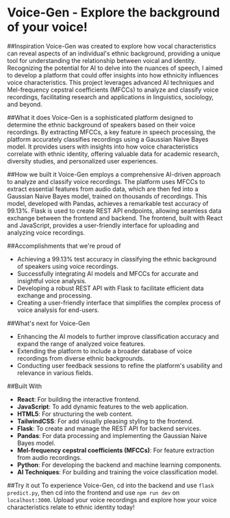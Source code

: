 # Voice-Gen - Explore the background of your voice!

##Inspiration
Voice-Gen was created to explore how vocal characteristics can reveal aspects of an individual's ethnic background, providing a unique tool for understanding the relationship between voical and identity. Recognizing the potential for AI to delve into the nuances of speech, I aimed to develop a platform that could offer insights into how ethnicity influences voice characteristics. This project leverages advanced AI techniques and Mel-frequency cepstral coefficients (MFCCs) to analyze and classify voice recordings, facilitating research and applications in linguistics, sociology, and beyond.

##What it does 
Voice-Gen is a sophisticated platform designed to determine the ethnic background of speakers based on their voice recordings. By extracting MFCCs, a key feature in speech processing, the platform accurately classifies recordings using a Gaussian Naive Bayes model. It provides users with insights into how voice characteristics correlate with ethnic identity, offering valuable data for academic research, diversity studies, and personalized user experiences.

##How we built it 
Voice-Gen employs a comprehensive AI-driven approach to analyze and classify voice recordings. The platform uses MFCCs to extract essential features from audio data, which are then fed into a Gaussian Naive Bayes model, trained on thousands of recordings. This model, developed with Pandas, achieves a remarkable test accuracy of 99.13%. Flask is used to create REST API endpoints, allowing seamless data exchange between the frontend and backend. The frontend, built with React and JavaScript, provides a user-friendly interface for uploading and analyzing voice recordings.

##Accomplishments that we're proud of
- Achieving a 99.13% test accuracy in classifying the ethnic background of speakers using voice recordings.
- Successfully integrating AI models and MFCCs for accurate and insightful voice analysis.
- Developing a robust REST API with Flask to facilitate efficient data exchange and processing.
- Creating a user-friendly interface that simplifies the complex process of voice analysis for end-users.

##What's next for Voice-Gen
- Enhancing the AI models to further improve classification accuracy and expand the range of analyzed voice features.
- Extending the platform to include a broader database of voice recordings from diverse ethnic backgrounds.
- Conducting user feedback sessions to refine the platform's usability and relevance in various fields.

##Built With
- **React**: For building the interactive frontend.
- **JavaScript**: To add dynamic features to the web application.
- **HTML5**: For structuring the web content.
- **TailwindCSS**: For add visually pleasing styling to the frontend.
- **Flask**: To create and manage the REST API for backend services.
- **Pandas**: For data processing and implementing the Gaussian Naive Bayes model.
- **Mel-frequency cepstral coefficients (MFCCs)**: For feature extraction from audio recordings.
- **Python**: For developing the backend and machine learning components.
- **AI Techniques**: For building and training the voice classification model.

##Try it out 
To experience Voice-Gen, cd into the backend and use `flask predict.py`, then cd into the frontend and use `npm run dev` on `localhost:3000`. Upload your voice recordings and explore how your voice characteristics relate to ethnic identity today!

